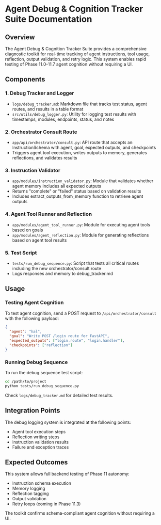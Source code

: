 # Agent Debug & Cognition Tracker Suite Documentation

## Overview
The Agent Debug & Cognition Tracker Suite provides a comprehensive diagnostic toolkit for real-time tracking of agent instructions, tool usage, reflection, output validation, and retry logic. This system enables rapid testing of Phase 11.0–11.7 agent cognition without requiring a UI.

## Components

### 1. Debug Tracker and Logger
- `logs/debug_tracker.md`: Markdown file that tracks test status, agent routes, and results in a table format
- `src/utils/debug_logger.py`: Utility for logging test results with timestamps, modules, endpoints, status, and notes

### 2. Orchestrator Consult Route
- `app/api/orchestrator/consult.py`: API route that accepts an InstructionSchema with agent, goal, expected outputs, and checkpoints
- Triggers agent tool execution, writes outputs to memory, generates reflections, and validates results

### 3. Instruction Validator
- `app/modules/instruction_validator.py`: Module that validates whether agent memory includes all expected outputs
- Returns "complete" or "failed" status based on validation results
- Includes extract_outputs_from_memory function to retrieve agent outputs

### 4. Agent Tool Runner and Reflection
- `app/modules/agent_tool_runner.py`: Module for executing agent tools based on goals
- `app/modules/agent_reflection.py`: Module for generating reflections based on agent tool results

### 5. Test Script
- `tests/run_debug_sequence.py`: Script that tests all critical routes including the new orchestrator/consult route
- Logs responses and memory to debug_tracker.md

## Usage

### Testing Agent Cognition
To test agent cognition, send a POST request to `/api/orchestrator/consult` with the following payload:

```json
{
  "agent": "hal",
  "goal": "Write POST /login route for FastAPI",
  "expected_outputs": ["login.route", "login.handler"],
  "checkpoints": ["reflection"]
}
```

### Running Debug Sequence
To run the debug sequence test script:

```bash
cd /path/to/project
python tests/run_debug_sequence.py
```

Check `logs/debug_tracker.md` for detailed test results.

## Integration Points
The debug logging system is integrated at the following points:
- Agent tool execution steps
- Reflection writing steps
- Instruction validation results
- Failure and exception traces

## Expected Outcomes
This system allows full backend testing of Phase 11 autonomy:
- Instruction schema execution
- Memory logging
- Reflection tagging
- Output validation
- Retry loops (coming in Phase 11.3)

The toolkit confirms schema-compliant agent cognition without requiring a UI.
